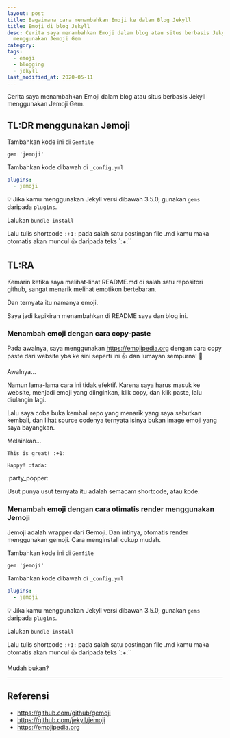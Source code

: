 ```yaml
---
layout: post
title: Bagaimana cara menambahkan Emoji ke dalam Blog Jekyll
title: Emoji di blog Jekyll
desc: Cerita saya menambahkan Emoji dalam blog atau situs berbasis Jekyll
  menggunakan Jemoji Gem
category:
tags:
  - emoji
  - blogging
  - jekyll
last_modified_at: 2020-05-11
---
```


Cerita saya menambahkan Emoji dalam blog atau situs berbasis Jekyll menggunakan Jemoji Gem.

## TL:DR menggunakan Jemoji

Tambahkan kode ini di `Gemfile`

```
gem 'jemoji'
```

Tambahkan kode dibawah di `_config.yml`

```yml
plugins:
  - jemoji
```

:bulb: Jika kamu menggunakan Jekyll versi dibawah 3.5.0, gunakan `gems` daripada `plugins`.

Lalukan `bundle install`

Lalu tulis shortcode `:+1:` pada salah satu postingan file .md kamu maka otomatis akan muncul :+1: daripada teks `:+:``

## TL:RA

Kemarin ketika saya melihat-lihat README.md di salah satu repositori github, sangat menarik melihat emotikon bertebaran.

Dan ternyata itu namanya emoji.

Saya jadi kepikiran menambahkan di README saya dan blog ini.

### Menambah emoji dengan cara copy-paste

Pada awalnya, saya menggunakan https://emojipedia.org dengan cara copy paste dari website ybs ke sini seperti ini 👍 dan lumayan sempurna! 🎉

Awalnya...

Namun lama-lama cara ini tidak efektif. Karena saya harus masuk ke website, menjadi emoji yang diinginkan, klik copy, dan klik paste, lalu diulangin lagi.

Lalu saya coba buka kembali repo yang menarik yang saya sebutkan kembali, dan lihat source codenya ternyata isinya bukan image emoji yang saya bayangkan.

Melainkan...

```
This is great! :+1:

Happy! :tada:
```

:party_popper:

Usut punya usut ternyata itu adalah semacam shortcode, atau kode.

### Menambah emoji dengan cara otimatis render menggunakan Jemoji

Jemoji adalah wrapper dari Gemoji. Dan intinya, otomatis render menggunakan gemoji. Cara menginstall cukup mudah.

Tambahkan kode ini di `Gemfile`

```
gem 'jemoji'
```

Tambahkan kode dibawah di `_config.yml`

```yml
plugins:
  - jemoji
```

:bulb: Jika kamu menggunakan Jekyll versi dibawah 3.5.0, gunakan `gems` daripada `plugins`.

Lalukan `bundle install`

Lalu tulis shortcode `:+1:` pada salah satu postingan file .md kamu maka otomatis akan muncul :+1: daripada teks `:+:``

Mudah bukan?

***

## Referensi

- https://github.com/github/gemoji
- https://github.com/jekyll/jemoji
- https://emojipedia.org
